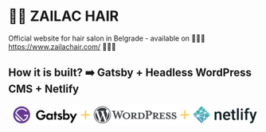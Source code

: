 # 💇‍♀️ ZAILAC HAIR

Official website for hair salon in Belgrade - available on 💫💫💫 <https://www.zailachair.com/> 💫💫💫

## How it is built? ➡️ Gatsby + Headless WordPress CMS + Netlify

![Gatsby Wordpress Netlify](/static/how-its-made.png "Gatsby Wordpress Netlify")

